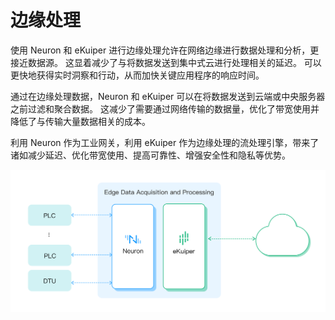 # 边缘处理

使用 Neuron 和 eKuiper 进行边缘处理允许在网络边缘进行数据处理和分析，更接近数据源。 这显着减少了与将数据发送到集中式云进行处理相关的延迟。 可以更快地获得实时洞察和行动，从而加快关键应用程序的响应时间。

通过在边缘处理数据，Neuron 和 eKuiper 可以在将数据发送到云端或中央服务器之前过滤和聚合数据。 这减少了需要通过网络传输的数据量，优化了带宽使用并降低了与传输大量数据相关的成本。

利用 Neuron 作为工业网关，利用 eKuiper 作为边缘处理的流处理引擎，带来了诸如减少延迟、优化带宽使用、提高可靠性、增强安全性和隐私等优势。

![Edge](./assets/edge.png)
